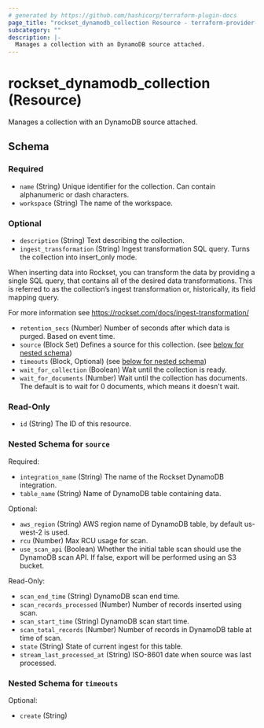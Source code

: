 ```yaml
---
# generated by https://github.com/hashicorp/terraform-plugin-docs
page_title: "rockset_dynamodb_collection Resource - terraform-provider-rockset"
subcategory: ""
description: |-
  Manages a collection with an DynamoDB source attached.
---
```


# rockset_dynamodb_collection (Resource)

Manages a collection with an DynamoDB source attached.



<!-- schema generated by tfplugindocs -->
## Schema

### Required

- `name` (String) Unique identifier for the collection. Can contain alphanumeric or dash characters.
- `workspace` (String) The name of the workspace.

### Optional

- `description` (String) Text describing the collection.
- `ingest_transformation` (String) Ingest transformation SQL query. Turns the collection into insert_only mode.

When inserting data into Rockset, you can transform the data by providing a single SQL query, 
that contains all of the desired data transformations. 
This is referred to as the collection’s ingest transformation or, historically, its field mapping query.

For more information see https://rockset.com/docs/ingest-transformation/
- `retention_secs` (Number) Number of seconds after which data is purged. Based on event time.
- `source` (Block Set) Defines a source for this collection. (see [below for nested schema](#nestedblock--source))
- `timeouts` (Block, Optional) (see [below for nested schema](#nestedblock--timeouts))
- `wait_for_collection` (Boolean) Wait until the collection is ready.
- `wait_for_documents` (Number) Wait until the collection has documents. The default is to wait for 0 documents, which means it doesn't wait.

### Read-Only

- `id` (String) The ID of this resource.

<a id="nestedblock--source"></a>
### Nested Schema for `source`

Required:

- `integration_name` (String) The name of the Rockset DynamoDB integration.
- `table_name` (String) Name of DynamoDB table containing data.

Optional:

- `aws_region` (String) AWS region name of DynamoDB table, by default us-west-2 is used.
- `rcu` (Number) Max RCU usage for scan.
- `use_scan_api` (Boolean) Whether the initial table scan should use the DynamoDB scan API. If false, export will be performed using an S3 bucket.

Read-Only:

- `scan_end_time` (String) DynamoDB scan end time.
- `scan_records_processed` (Number) Number of records inserted using scan.
- `scan_start_time` (String) DynamoDB scan start time.
- `scan_total_records` (Number) Number of records in DynamoDB table at time of scan.
- `state` (String) State of current ingest for this table.
- `stream_last_processed_at` (String) ISO-8601 date when source was last processed.


<a id="nestedblock--timeouts"></a>
### Nested Schema for `timeouts`

Optional:

- `create` (String)
